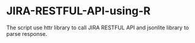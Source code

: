# JIRA-RESTFUL-API-using-R

The script use httr library to call JIRA RESTFUL API and jsonlite library to parse response.  

